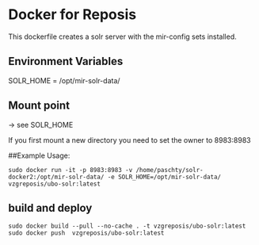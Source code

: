 # Docker for Reposis
This dockerfile creates a solr server with the mir-config sets installed. 

## Environment Variables
SOLR_HOME = /opt/mir-solr-data/

## Mount point 
-> see SOLR_HOME 
 
If you first mount a new directory you need to set the owner to 8983:8983

##Example Usage:
```
sudo docker run -it -p 8983:8983 -v /home/paschty/solr-docker2:/opt/mir-solr-data/ -e SOLR_HOME=/opt/mir-solr-data/ vzgreposis/ubo-solr:latest
```

## build and deploy
```
sudo docker build --pull --no-cache . -t vzgreposis/ubo-solr:latest
sudo docker push  vzgreposis/ubo-solr:latest
```
